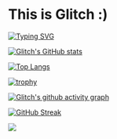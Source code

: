 # This is Glitch :)

[![Typing SVG](https://readme-typing-svg.demolab.com?font=Pacifico&duration=3000&pause=300&color=E7DFE8&width=435&lines=Hi%2C+this+is+Glitch+%3A+%28;You+believe+in+soul+fleeing+from+servitude%3F)](https://git.io/typing-svg)

[![Glitch's GitHub stats](https://github-readme-stats.vercel.app/api?username=glitchcatas&count_private=true&show_icons=true&theme=dracula)](https://github.com/glitchcatas/github-readme-stats)

[![Top Langs](https://github-readme-stats.vercel.app/api/top-langs/?username=glitchcatas&layout=compact&theme=dracula)](https://github.com/glitchcatas/github-readme-stats)

[![trophy](https://github-profile-trophy.vercel.app/?username=glitchcatas&theme=dracula)](https://github.com/glitchcatas/github-profile-trophy)

<!-- ![visitors](https://visitor-badge.glitch.me/badge?page_id=page.id&left_color=green&right_color=red)) -->

[![Glitch's github activity graph](https://github-readme-activity-graph.vercel.app/graph?username=glitchcatas&theme=dracula)](https://github.com/ashutosh00710/github-readme-activity-graph)

[![GitHub Streak](https://streak-stats.demolab.com/?user=glitchcatas&theme=dracula)](https://git.io/streak-stats)

![](./profile-3d-contrib/season-version.svg)


